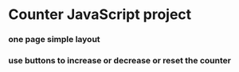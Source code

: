 # Counter JavaScript project
### one page simple layout
### use buttons to increase or decrease or reset the counter
